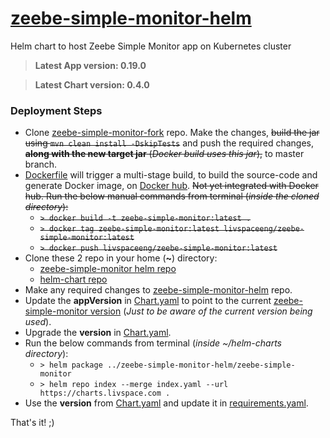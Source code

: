 # [zeebe-simple-monitor-helm](https://github.com/livspaceeng/zeebe-simple-monitor-helm)

Helm chart to host Zeebe Simple Monitor app on Kubernetes cluster
> **Latest App version: 0.19.0**

> **Latest Chart version: 0.4.0**

### Deployment Steps
- Clone [zeebe-simple-monitor-fork](https://github.com/livspaceeng/zeebe-simple-monitor) repo. Make the changes, ~~build the jar using `mvn clean install -DskipTests`~~ and push the required changes, ~~**along with the new target jar** (_Docker build uses this jar_),~~ to master branch.
- [Dockerfile](https://github.com/livspaceeng/zeebe-simple-monitor/blob/master/Dockerfile) will trigger a multi-stage build, to build the source-code and generate Docker image, on [Docker hub](https://hub.docker.com/repository/docker/livspaceeng/zeebe-simple-monitor). ~~Not yet integrated with Docker hub. Run the below manual commands from terminal (*inside the cloned directory*):~~
  + ~~`> docker build -t zeebe-simple-monitor:latest .`~~
  + ~~`> docker tag zeebe-simple-monitor:latest livspaceeng/zeebe-simple-monitor:latest`~~
  + ~~`> docker push livspaceeng/zeebe-simple-monitor:latest`~~
- Clone these 2 repo in your home (**~**) directory:
  + [zeebe-simple-monitor helm repo](https://github.com/livspaceeng/zeebe-simple-monitor-helm)
  + [helm-chart repo](https://github.com/livspaceeng/helm-charts)
- Make any required changes to [zeebe-simple-monitor-helm](https://github.com/livspaceeng/zeebe-simple-monitor-helm) repo.
- Update the **appVersion** in [Chart.yaml](./zeebe-simple-monitor/Chart.yaml) to point to the current [zeebe-simple-monitor version](https://github.com/livspaceeng/zeebe-simple-monitor/blob/master/pom.xml) (*Just to be aware of the current version being used*).
- Upgrade the **version** in [Chart.yaml](./zeebe-simple-monitor/Chart.yaml).
- Run the below commands from terminal (*inside ~/helm-charts directory*):
  + `> helm package ../zeebe-simple-monitor-helm/zeebe-simple-monitor`
  + `> helm repo index --merge index.yaml --url https://charts.livspace.com .`
- Use the **version** from [Chart.yaml](./zeebe-simple-monitor/Chart.yaml) and update it in [requirements.yaml](https://bitbucket.org/livspaceeng/environment-jx-dev/src/master/env/requirements.yaml).

That's it! ;)
